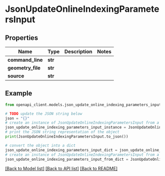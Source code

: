 # JsonUpdateOnlineIndexingParametersInput


## Properties

Name | Type | Description | Notes
------------ | ------------- | ------------- | -------------
**command_line** | **str** |  | 
**geometry_file** | **str** |  | 
**source** | **str** |  | 

## Example

```python
from openapi_client.models.json_update_online_indexing_parameters_input import JsonUpdateOnlineIndexingParametersInput

# TODO update the JSON string below
json = "{}"
# create an instance of JsonUpdateOnlineIndexingParametersInput from a JSON string
json_update_online_indexing_parameters_input_instance = JsonUpdateOnlineIndexingParametersInput.from_json(json)
# print the JSON string representation of the object
print(JsonUpdateOnlineIndexingParametersInput.to_json())

# convert the object into a dict
json_update_online_indexing_parameters_input_dict = json_update_online_indexing_parameters_input_instance.to_dict()
# create an instance of JsonUpdateOnlineIndexingParametersInput from a dict
json_update_online_indexing_parameters_input_from_dict = JsonUpdateOnlineIndexingParametersInput.from_dict(json_update_online_indexing_parameters_input_dict)
```
[[Back to Model list]](../README.md#documentation-for-models) [[Back to API list]](../README.md#documentation-for-api-endpoints) [[Back to README]](../README.md)


